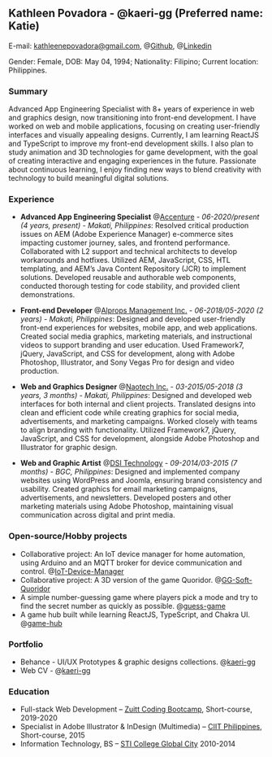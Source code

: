 ## Kathleen Povadora - @kaeri-gg (Preferred name: Katie)

E-mail: kathleenepovadora@gmail.com, @[Github](https://github.com/kaeri-gg), @[Linkedin](https://www.linkedin.com/in/kathleenpovadora/)

Gender: Female, DOB: May 04, 1994; Nationality: Filipino; Current location: Philippines.

### Summary

Advanced App Engineering Specialist with 8+ years of experience in web and graphics design, now transitioning into front-end development.
I have worked on web and mobile applications, focusing on creating user-friendly interfaces and visually appealing designs.
Currently, I am learning ReactJS and TypeScript to improve my front-end development skills.
I also plan to study animation and 3D technologies for game development, with the goal of creating interactive and
engaging experiences in the future. Passionate about continuous learning, I enjoy finding new ways to blend creativity
with technology to build meaningful digital solutions.

### Experience

- **Advanced App Engineering Specialist** @[Accenture](https://www.rangeforce.com/) - _06-2020/present (4 years, present) - Makati, Philippines_: Resolved critical production issues on AEM (Adobe Experience Manager) e-commerce sites impacting customer journey, sales, and frontend performance. Collaborated with L2 support and technical architects to develop workarounds and hotfixes. Utilized AEM, JavaScript, CSS, HTL templating, and AEM’s Java Content Repository (JCR) to implement solutions. Developed reusable and authorable web components, conducted thorough testing for code stability, and provided client demonstrations.

- **Front-end Developer** @[Alprops Management Inc.](https://www.gamesysgroup.com/) - _06-2018/05-2020 (2 years) - Makati, Philippines_: Designed and developed user-friendly front-end experiences for websites, mobile app, and web applications. Created social media graphics, marketing materials, and instructional videos to support branding and user education. Used Framework7, jQuery, JavaScript, and CSS for development, along with Adobe Photoshop, Illustrator, and Sony Vegas Pro for design and video production.

- **Web and Graphics Designer** @[Naotech Inc.](https://r8tech.io/) - _03-2015/05-2018 (3 years, 3 months) - Makati, Philippines_: Designed and developed web interfaces for both internal and client projects. Translated designs into clean and efficient code while creating graphics for social media, advertisements, and marketing campaigns. Worked closely with teams to align branding with functionality. Utilized Framework7, jQuery, JavaScript, and CSS for development, alongside Adobe Photoshop and Illustrator for graphic design.

- **Web and Graphic Artist** @[DSI Technology](http://sauleit.com/) - _09-2014/03-2015 (7 months) - BGC, Philippines_: Designed and implemented company websites using WordPress and Joomla, ensuring brand consistency and usability. Created graphics for email marketing campaigns, advertisements, and newsletters. Developed posters and other marketing materials using Adobe Photoshop, maintaining visual communication across digital and print media.


### Open-source/Hobby projects
- Collaborative project: An IoT device manager for home automation, using Arduino and an MQTT broker for device communication and control. @[IoT-Device-Manager](https://github.com/n1md7/IoT-Device-Manager)
- Collaborative project: A 3D version of the game Quoridor. @[GG-Soft-Quoridor](https://github.com/n1md7/GG-Soft-Quoridor)
- A simple number-guessing game where players pick a mode and try to find the secret number as quickly as possible. @[guess-game](https://github.com/kaeri-gg/guess-game)
- A game hub built while learning ReactJS, TypeScript, and Chakra UI. @[game-hub](https://github.com/kaeri-gg/game-hub)

### Portfolio
- Behance - UI/UX Prototypes & graphic designs collections. @[kaeri-gg](http://www.behance.net/kaeri-gg)
- Web CV - @[kaeri-gg](https://kaeri-gg.github.io/web-cv/)

### Education
- Full-stack Web Development – [Zuitt Coding Bootcamp](https://zuitt.co/), Short-course, 2019-2020
- Specialist in Adobe Illustrator & InDesign (Multimedia) – [CIIT Philippines](https://www.ciit.edu.ph/), Short-course, 2015
- Information Technology, BS – [STI College Global City](https://www.sti.edu/) 2010-2014
